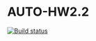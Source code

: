 # AUTO-HW2.2
[![Build status](https://ci.appveyor.com/api/projects/status/jhp40luagd1o2k7v/branch/main?svg=true)](https://ci.appveyor.com/project/Vitaliiyy/auto-hw2-2/branch/main)
